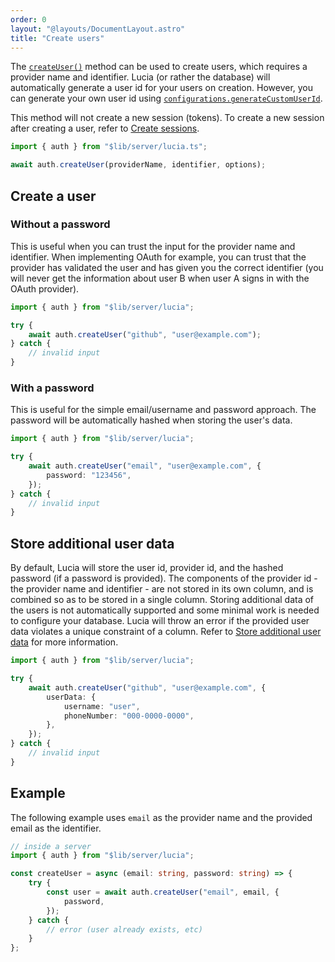```yaml
---
order: 0
layout: "@layouts/DocumentLayout.astro"
title: "Create users"
---
```


The [`createUser()`](/reference/api/server-api#createuser) method can be used to create users, which requires a provider name and identifier. Lucia (or rather the database) will automatically generate a user id for your users on creation. However, you can generate your own user id using [`configurations.generateCustomUserId`](/reference/configure/lucia-configurations#generatecustomuserid).

This method will not create a new session (tokens). To create a new session after creating a user, refer to [Create sessions](/learn/basics/authenticate-users).

```ts
import { auth } from "$lib/server/lucia.ts";

await auth.createUser(providerName, identifier, options);
```

## Create a user

### Without a password

This is useful when you can trust the input for the provider name and identifier. When implementing OAuth for example, you can trust that the provider has validated the user and has given you the correct identifier (you will never get the information about user B when user A signs in with the OAuth provider).

```ts
import { auth } from "$lib/server/lucia";

try {
    await auth.createUser("github", "user@example.com");
} catch {
    // invalid input
}
```

### With a password

This is useful for the simple email/username and password approach. The password will be automatically hashed when storing the user's data.

```ts
import { auth } from "$lib/server/lucia";

try {
    await auth.createUser("email", "user@example.com", {
        password: "123456",
    });
} catch {
    // invalid input
}
```

## Store additional user data

By default, Lucia will store the user id, provider id, and the hashed password (if a password is provided). The components of the provider id - the provider name and identifier - are not stored in its own column, and is combined so as to be stored in a single column. Storing additional data of the users is not automatically supported and some minimal work is needed to configure your database. Lucia will throw an error if the provided user data violates a unique constraint of a column. Refer to [Store additional user data](/learn/basics/store-additional-user-data) for more information.

```ts
import { auth } from "$lib/server/lucia";

try {
    await auth.createUser("github", "user@example.com", {
        userData: {
            username: "user",
            phoneNumber: "000-0000-0000",
        },
    });
} catch {
    // invalid input
}
```

## Example

The following example uses `email` as the provider name and the provided email as the identifier.

```ts
// inside a server
import { auth } from "$lib/server/lucia";

const createUser = async (email: string, password: string) => {
    try {
        const user = await auth.createUser("email", email, {
            password,
        });
    } catch {
        // error (user already exists, etc)
    }
};
```
